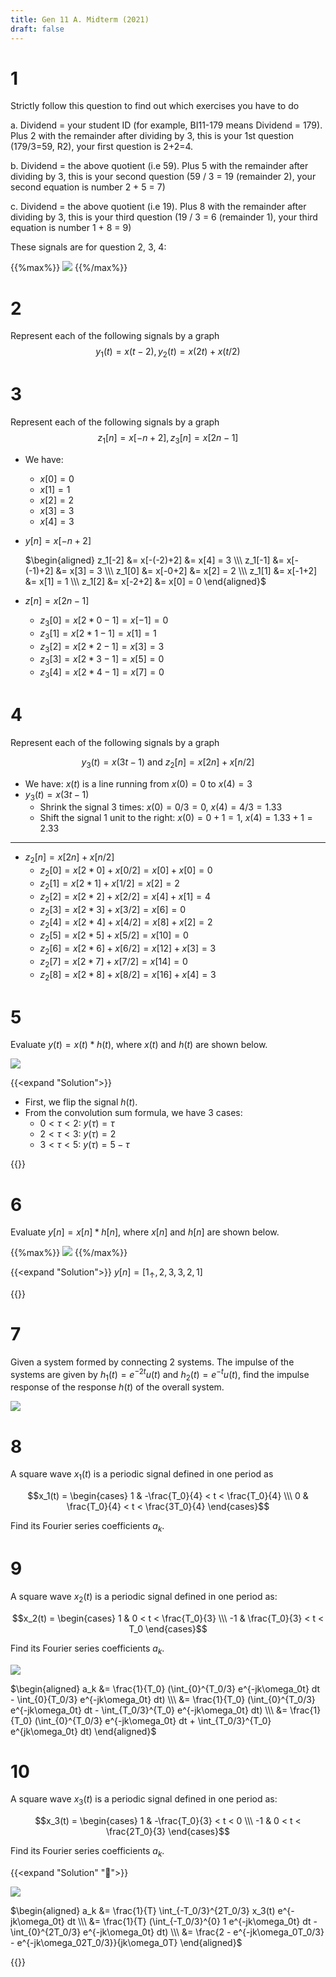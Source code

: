 ```yaml
---
title: Gen 11 A. Midterm (2021)
draft: false
---
```


# 1
Strictly follow this question to find out which exercises you have to do

a. Dividend = your student ID (for example, BI11-179 means Dividend = 179). Plus 2 with the remainder after dividing by 3, this is your 1st question (179/3=59, R2), your first question is 2+2=4.

b. Dividend = the above quotient (i.e 59). Plus 5 with the remainder after dividing by 3, this is your second question (59 / 3 = 19 (remainder 2), your second equation is number 2 + 5 = 7)

c. Dividend = the above quotient (i.e 19). Plus 8 with the remainder after dividing by 3, this is your third question (19 / 3 = 6 (remainder 1), your third equation is number 1 + 8 = 9)

These signals are for question 2, 3, 4:

{{%max%}}
![](01.webp)
{{%/max%}}

# 2
Represent each of the following signals by a graph
$$y_1(t) = x(t-2), y_2(t) = x(2t) + x(t/2)$$

# 3
Represent each of the following signals by a graph
$$z_1[n] = x[-n+2], z_3[n] = x[2n-1]$$

- We have:
  - $x[0] = 0$
  - $x[1] = 1$
  - $x[2] = 2$
  - $x[3] = 3$
  - $x[4] = 3$
- $y[n] = x[-n+2]$

  $\begin{aligned}
  z_1[-2] &= x[-(-2)+2] &= x[4] = 3  \\\
  z_1[-1] &= x[-(-1)+2] &= x[3] = 3  \\\
  z_1[0] &= x[-0+2] &= x[2] = 2  \\\
  z_1[1] &= x[-1+2] &= x[1] = 1  \\\
  z_1[2] &= x[-2+2] &= x[0] = 0
  \end{aligned}$
- $z[n] = x[2n-1]$
  - $z_3[0] = x[2*0-1] = x[-1] = 0$
  - $z_3[1] = x[2*1-1] = x[1] = 1$
  - $z_3[2] = x[2*2-1] = x[3] = 3$
  - $z_3[3] = x[2*3-1] = x[5] = 0$
  - $z_3[4] = x[2*4-1] = x[7] = 0$

# 4
Represent each of the following signals by a graph

$$y_3(t) = x(3t-1) \text{ and } z_2[n] = x[2n] + x[n/2]$$

- We have: $x(t)$ is a line running from $x(0) = 0$ to $x(4) = 3$
- $y_3(t) = x(3t-1)$
  - Shrink the signal 3 times: $x(0) = 0/3 = 0$, $x(4) = 4/3 = 1.33$
  - Shift the signal 1 unit to the right: $x(0) = 0 + 1 = 1$, $x(4) = 1.33 + 1 = 2.33$
---
- $z_2[n] = x[2n] + x[n/2]$
  - $z_2[0] = x[2*0] + x[0/2] = x[0] + x[0] = 0$
  - $z_2[1] = x[2*1] + x[1/2] = x[2] = 2$
  - $z_2[2] = x[2*2] + x[2/2] = x[4] + x[1] = 4$
  - $z_2[3] = x[2*3] + x[3/2] = x[6] = 0$
  - $z_2[4] = x[2*4] + x[4/2] = x[8] + x[2] = 2$
  - $z_2[5] = x[2*5] + x[5/2] = x[10] = 0$
  - $z_2[6] = x[2*6] + x[6/2] = x[12] + x[3] = 3$
  - $z_2[7] = x[2*7] + x[7/2] = x[14] = 0$
  - $z_2[8] = x[2*8] + x[8/2] = x[16] + x[4] = 3$

# 5
Evaluate $y(t) = x(t) * h(t)$, where $x(t)$ and $h(t)$ are shown below.

![](02.webp)

{{<expand "Solution">}}
- First, we flip the signal $h(t)$.
- From the convolution sum formula, we have 3 cases:
  - $0 < \tau < 2$: $y(\tau) = \tau$
  - $2 < \tau < 3$: $y(\tau) = 2$
  - $3 < \tau < 5$: $y(\tau) = 5 - \tau$

{{</expand>}}

# 6
Evaluate $y[n] = x[n] * h[n]$, where $x[n]$ and $h[n]$ are shown below.

{{%max%}}
![](03.webp)
{{%/max%}}

{{<expand "Solution">}}
$y[n] = [1_\uparrow, 2, 3, 3, 2, 1]$

{{</expand>}}

# 7
Given a system formed by connecting 2 systems. The impulse of the systems are given by $h_1(t) = e^{-2t}u(t)$ and $h_2(t) = e^{-t}u(t)$, find the impulse response of the response $h(t)$ of the overall system.

![](04.webp)

# 8
A square wave $x_1(t)$ is a periodic signal defined in one period as

$$x_1(t) = \begin{cases} 1 & -\frac{T_0}{4} < t < \frac{T_0}{4} \\\ 0 & \frac{T_0}{4} < t < \frac{3T_0}{4} \end{cases}$$

Find its Fourier series coefficients $a_k$.

# 9
A square wave $x_2(t)$ is a periodic signal defined in one period as:

$$x_2(t) = \begin{cases} 1 & 0 < t < \frac{T_0}{3} \\\ -1 & \frac{T_0}{3} < t < T_0 \end{cases}$$

Find its Fourier series coefficients $a_k$.

![](09.ANS.webp)

$\begin{aligned}
a_k &= \frac{1}{T_0} (\int_{0}^{T_0/3} e^{-jk\omega_0t} dt - \int_{0}{T_0/3} e^{-jk\omega_0t} dt) \\\
&= \frac{1}{T_0} (\int_{0}^{T_0/3} e^{-jk\omega_0t} dt - \int_{T_0/3}^{T_0} e^{-jk\omega_0t} dt) \\\
&= \frac{1}{T_0} (\int_{0}^{T_0/3} e^{-jk\omega_0t} dt + \int_{T_0/3}^{T_0} e^{jk\omega_0t} dt)
\end{aligned}$

# 10
A square wave $x_3(t)$ is a periodic signal defined in one period as:

$$x_3(t) = \begin{cases} 1 & -\frac{T_0}{3} < t < 0 \\\ -1 & 0 < t < \frac{2T_0}{3} \end{cases}$$

Find its Fourier series coefficients $a_k$.

{{<expand "Solution" "🧈">}}

![](10.ANS.webp)

$\begin{aligned}
a_k &= \frac{1}{T} \int_{-T_0/3}^{2T_0/3} x_3(t) e^{-jk\omega_0t} dt \\\
&= \frac{1}{T} (\int_{-T_0/3}^{0} 1 e^{-jk\omega_0t} dt - \int_{0}^{2T_0/3} e^{-jk\omega_0t} dt) \\\
&= \frac{2 - e^{-jk\omega_0T_0/3} - e^{-jk\omega_02T_0/3}}{jk\omega_0T}
\end{aligned}$

{{</expand>}}